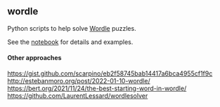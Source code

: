 ## wordle

Python scripts to help solve [Wordle](https://www.powerlanguage.co.uk/wordle/) puzzles.

See the [notebook](wordle_solver_example.ipynb) for details and examples.




#### Other approaches

<https://gist.github.com/scarpino/eb2f58745bab14417a6bca4955cf1f9c><br>
<http://estebanmoro.org/post/2022-01-10-wordle/><br>
<https://bert.org/2021/11/24/the-best-starting-word-in-wordle/><br>
<https://github.com/LaurentLessard/wordlesolver>
